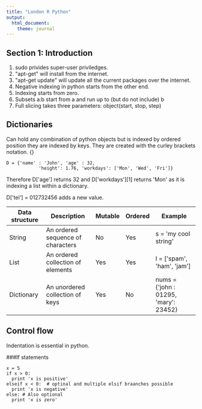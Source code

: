 ```yaml
---
title: "London R Python"
output: 
  html_document: 
    theme: journal
---
```


## Section 1: Introduction

1. sudo privides super-user priviledges. 
2. "apt-get" will install from the internet.  
3. "apt-get update" will update all the current packages over the internet. 
4. Negative indexing in python starts from the other end.
5. Indexing starts from zero. 
6. Subsets a:b start from a and run up to (but do not include) b
7. Full slicing takes three parameters: object(start, stop, step)

## Dictionaries
Can hold any combination of python objects but is indexed by ordered position they are indexed by keys. They are created with the curley brackets notation. {}

```
D = {'name' : 'John', 'age' : 32, 
            'height': 1.76, 'workdays': ['Mon', 'Wed', 'Fri']}
```            
Therefore D['age'] returns 32 and D['workdays'][1] returns 'Mon' as it is indexing a list within a dictionary.

D['tel'] = 012732456 adds a new value.

Data structure | Description | Mutable| Ordered | Example
--------------|-------------|---------|---------|-----------
String | An ordered sequence of characters| No | Yes| s = 'my cool string'
List | An ordered collection of elements | Yes | Yes| l = ['spam', 'ham', 'jam']
Dictionary | An unordered collection of keys| Yes | No | nums = {'john : 01295, 'mary': 23452}

## Control flow
Indentation is essential in python. 

###If statements
``` 
x = 5
if x > 0: 
  print 'x is positive'
elseif x < 0:  # optinal and multiple elsif braanches possible
  print 'x is negative'
else: # Also optional 
  print 'x is zero'
```
